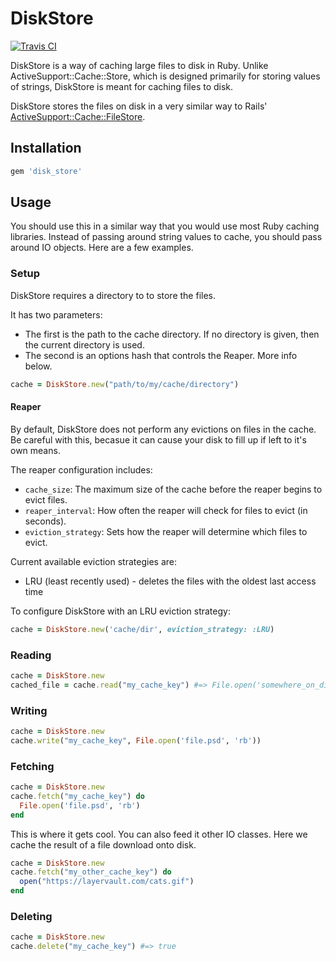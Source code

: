 # DiskStore

[![Travis CI](https://travis-ci.org/layervault/disk_store.png?branch=master)](https://travis-ci.org/layervault/disk_store)

DiskStore is a way of caching large files to disk in Ruby. Unlike ActiveSupport::Cache::Store,
which is designed primarily for storing values of strings, DiskStore is meant for
caching files to disk.

DiskStore stores the files on disk in a very similar way to Rails' [ActiveSupport::Cache::FileStore](http://api.rubyonrails.org/classes/ActiveSupport/Cache/FileStore.html).

## Installation

```ruby
gem 'disk_store'
```

## Usage

You should use this in a similar way that you would use most Ruby caching libraries. Instead
of passing around string values to cache, you should pass around IO objects. Here are a few
examples.

### Setup

DiskStore requires a directory to to store the files.

It has two parameters:

* The first is the path to the cache directory. If no directory is given, then the current directory is used.
* The second is an options hash that controls the Reaper. More info below.

```ruby
cache = DiskStore.new("path/to/my/cache/directory")
```

#### Reaper

By default, DiskStore does not perform any evictions on files in the cache. Be careful with this, becasue
it can cause your disk to fill up if left to it's own means.

The reaper configuration includes:

* `cache_size`: The maximum size of the cache before the reaper begins to evict files.
* `reaper_interval`: How often the reaper will check for files to evict (in seconds).
* `eviction_strategy`: Sets how the reaper will determine which files to evict.

Current available eviction strategies are:

* LRU (least recently used) - deletes the files with the oldest last access time

To configure DiskStore with an LRU eviction strategy:

``` ruby
cache = DiskStore.new('cache/dir', eviction_strategy: :LRU)
```

### Reading

```ruby
cache = DiskStore.new
cached_file = cache.read("my_cache_key") #=> File.open('somewhere_on_disk')
```

### Writing

```ruby
cache = DiskStore.new
cache.write("my_cache_key", File.open('file.psd', 'rb'))
```

### Fetching

```ruby
cache = DiskStore.new
cache.fetch("my_cache_key") do
  File.open('file.psd', 'rb')
end
```

This is where it gets cool. You can also feed it other IO classes.
Here we cache the result of a file download onto disk.

```ruby
cache = DiskStore.new
cache.fetch("my_other_cache_key") do
  open("https://layervault.com/cats.gif")
end
```

### Deleting

```ruby
cache = DiskStore.new
cache.delete("my_cache_key") #=> true
```
